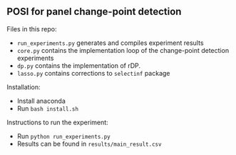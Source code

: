 ## POSI for panel change-point detection
Files in this repo:
- ```run_experiments.py``` generates and compiles experiment results
- ```core.py``` contains the implementation loop of the change-point detection experiments
- ```dp.py``` contains the implementation of rDP.
- ```lasso.py``` contains corrections to ```selectinf``` package

Installation:
- Install anaconda
- Run ```bash install.sh```

Instructions to run the experiment:
- Run ```python run_experiments.py```
- Results can be found in ```results/main_result.csv```